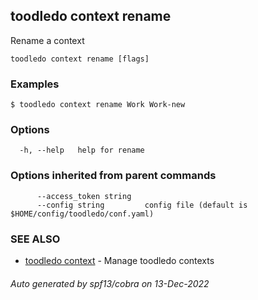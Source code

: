 ## toodledo context rename

Rename a context

```
toodledo context rename [flags]
```

### Examples

```
$ toodledo context rename Work Work-new

```

### Options

```
  -h, --help   help for rename
```

### Options inherited from parent commands

```
      --access_token string   
      --config string         config file (default is $HOME/config/toodledo/conf.yaml)
```

### SEE ALSO

* [toodledo context](toodledo_context.md)	 - Manage toodledo contexts

###### Auto generated by spf13/cobra on 13-Dec-2022

